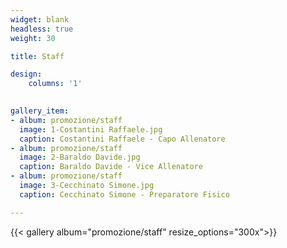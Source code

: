 ```yaml
---
widget: blank
headless: true
weight: 30

title: Staff

design:
    columns: '1'
    

gallery_item:
- album: promozione/staff
  image: 1-Costantini Raffaele.jpg
  caption: Costantini Raffaele - Capo Allenatore
- album: promozione/staff
  image: 2-Baraldo Davide.jpg
  caption: Baraldo Davide - Vice Allenatore
- album: promozione/staff
  image: 3-Cecchinato Simone.jpg
  caption: Cecchinato Simone - Preparatore Fisico

---
```


{{< gallery album="promozione/staff" resize_options="300x">}}


